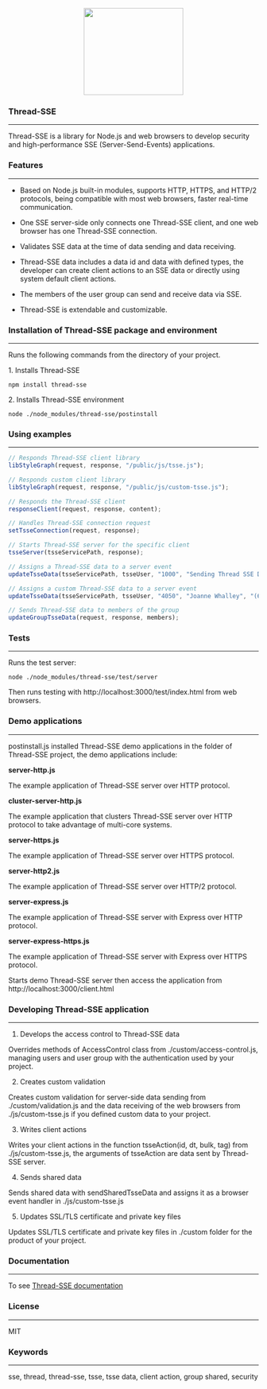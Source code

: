 <p align="center">
  <img width="200" height="175" src="https://www.w3plan.net/images/tsse-logo-200x175.jpg">
</p>


### Thread-SSE
------------

Thread-SSE is a library for Node.js and web browsers to develop security and high-performance SSE (Server-Send-Events) applications.


### Features
------------

- Based on Node.js built-in modules, supports HTTP, HTTPS, and HTTP/2 protocols, being compatible with most web browsers, faster real-time communication.

- One SSE server-side only connects one Thread-SSE client, and one web browser has one Thread-SSE connection.

- Validates SSE data at the time of data sending and data receiving.

- Thread-SSE data includes a data id and data with defined types, the developer can create client actions to an SSE data or directly using system default client actions. 

- The members of the user group can send and receive data via SSE.

- Thread-SSE is extendable and customizable.


### Installation of Thread-SSE package and environment
------------

Runs the following commands from the directory of your project.

1<span>.</span> Installs Thread-SSE

` npm install thread-sse `

2<span>.</span> Installs Thread-SSE environment

` node ./node_modules/thread-sse/postinstall `


### Using examples
------------

```javascript
// Responds Thread-SSE client library
libStyleGraph(request, response, "/public/js/tsse.js");

// Responds custom client library
libStyleGraph(request, response, "/public/js/custom-tsse.js");

// Responds the Thread-SSE client 
responseClient(request, response, content);

// Handles Thread-SSE connection request
setTsseConnection(request, response);

// Starts Thread-SSE server for the specific client
tsseServer(tsseServicePath, response);

// Assigns a Thread-SSE data to a server event
updateTsseData(tsseServicePath, tsseUser, "1000", "Sending Thread SSE Data");     

// Assigns a custom Thread-SSE data to a server event
updateTsseData(tsseServicePath, tsseUser, "4050", "Joanne Whalley", "(647) 823-7580");

// Sends Thread-SSE data to members of the group
updateGroupTsseData(request, response, members);
```


### Tests
------------
Runs the test server:

` node ./node_modules/thread-sse/test/server `

Then runs testing with http://<span></span>localhost:3000/test/index.html from web browsers.


### Demo applications
------------

postinstall.js installed Thread-SSE demo applications in the folder of Thread-SSE project, the demo applications include:

**server-http.js**

The example application of Thread-SSE server over HTTP protocol.

**cluster-server-http.js**

The example application that clusters Thread-SSE server over HTTP protocol to take advantage of multi-core systems.

**server-https.js**

The example application of Thread-SSE server over HTTPS protocol.

**server-http2.js**

The example application of Thread-SSE server over HTTP/2 protocol.

**server-express.js**

The example application of Thread-SSE server with Express over HTTP protocol.

**server-express-https.js**

The example application of Thread-SSE server with Express over HTTPS protocol.

Starts demo Thread-SSE server then access the application from http://<span></span>localhost:3000/client.html


### Developing Thread-SSE application
------------

1. Develops the access control to Thread-SSE data

Overrides methods of AccessControl class from ./custom/access-control.js, managing users and user group with the authentication used by your project.

2. Creates custom validation

Creates custom validation for server-side data sending from ./custom/validation.js and the data receiving of the web browsers from ./js/custom-tsse.js if you defined custom data to your project.

3. Writes client actions 

Writes your client actions in the function tsseAction(id, dt, bulk, tag) from ./js/custom-tsse.js, the arguments of tsseAction are data sent by Thread-SSE server.

4. Sends shared data

Sends shared data with sendSharedTsseData and assigns it as a browser event handler in ./js/custom-tsse.js

5. Updates SSL/TLS certificate and private key files

Updates SSL/TLS certificate and private key files in ./custom folder for the product of your project.


### Documentation
------------

To see [Thread-SSE documentation](https://github.com/w3plan/thread-sse/blob/master/doc/document.md)


### License
------------

MIT


### Keywords
------------

sse, thread, thread-sse, tsse, tsse data, client action, group shared, security
